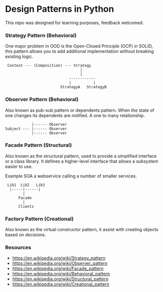 # Design Patterns in Python

This repo was designed for learning purposes, feedback welcomed.

### Strategy Pattern (Behavioral)

One major problem in OOD is the Open-Closed Principle (OCP) in SOLID, this pattern allows
you to add additional implementation without breaking existing logic.

     Context --- (Composition) --- Strategy
                                      |
                                      |
                                 ------------
                                 |          |
                             StrategyA   StrategyB
                             
### Observer Pattern (Behavioral)

Also known as pub-sub pattern or dependents pattern. When the state of one changes its dependents are notified.
A one to many relationship.

                |------ Observer
    Subject --- |------ Observer
                |------ Observer

### Facade Pattern (Structural)

Also known as the structural pattern, used to provide a simplified interface or a class library. It defines
a higher-level interface that allows a subsystem easier to use.

Example SOA a webservice calling a number of smaller services.
     
     Lib1  Lib2   Lib3
      |-----|------|
            |
          Facade
            |
          Clients

         
   
### Factory Pattern (Creational)

Also known as the virtual constructor pattern, it assist with creating objects based on decisions.

### Resources ###
- https://en.wikipedia.org/wiki/Strategy_pattern
- https://en.wikipedia.org/wiki/Observer_pattern
- https://en.wikipedia.org/wiki/Facade_pattern
- https://en.wikipedia.org/wiki/Behavioral_pattern
- https://en.wikipedia.org/wiki/Structural_pattern
- https://en.wikipedia.org/wiki/Creational_pattern